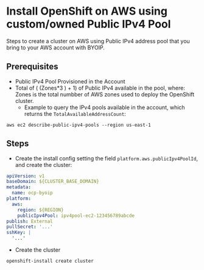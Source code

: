 # Install OpenShift on AWS using custom/owned Public IPv4 Pool

Steps to create a cluster on AWS using Public IPv4 address pool
that you bring to your AWS account with BYOIP.

## Prerequisites

- Public IPv4 Pool Provisioned in the Account
- Total of ( (Zones*3 ) + 1) of Public IPv4 available in the pool, where: Zones is the total numbber of AWS zones used to deploy the OpenShift cluster.
    - Example to query the IPv4 pools available in the account, which returns the  `TotalAvailableAddressCount`:
```
aws ec2 describe-public-ipv4-pools --region us-east-1
```

## Steps

- Create the install config setting the field `platform.aws.publicIpv4PoolId`, and create the cluster:

```yaml
apiVersion: v1
baseDomain: ${CLUSTER_BASE_DOMAIN}
metadata:
  name: ocp-byoip
platform:
  aws:
    region: ${REGION}
    publicIpv4Pool: ipv4pool-ec2-123456789abcde
publish: External
pullSecret: '...'
sshKey: |
  '...'
```

- Create the cluster

```sh
openshift-install create cluster
```
